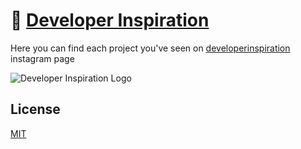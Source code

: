 # 👋 [Developer Inspiration](https://www.instagram.com/developerinspiration/)

Here you can find each project you've seen on [developerinspiration](https://www.instagram.com/developerinspiration/) instagram page

![Developer Inspiration Logo](https://i.imgur.com/pXpuYVP.png)

## License
[MIT](https://choosealicense.com/licenses/mit/)